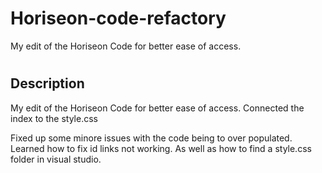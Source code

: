 # Horiseon-code-refactory
My edit of the Horiseon Code for better ease of access.

# <Your-Project-Title>

## Description
My edit of the Horiseon Code for better ease of access. Connected the index to the style.css



Fixed up some minore issues with the code being to over populated.
Learned how to fix id links not working. As well as how to find a style.css folder in visual studio.
